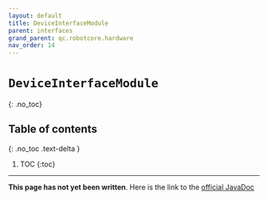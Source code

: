 ```yaml
---
layout: default
title: DeviceInterfaceModule
parent: interfaces
grand_parent: qc.robotcore.hardware
nav_order: 14
---
```

# `DeviceInterfaceModule`
{: .no_toc}

## Table of contents
{: .no_toc .text-delta }

1. TOC
{:toc}
---
**This page has not yet been written**. Here is the link to the [official JavaDoc](https://ftctechnh.github.io/ftc_app/doc/javadoc/com/qualcomm/robotcore/hardware/DeviceInterfaceModule.html)
        